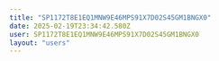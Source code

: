 ```yaml
---
title: "SP1172T8E1EQ1MNW9E46MPS91X7D02S45GM1BNGX0"
date: 2025-02-19T23:34:42.580Z
user: SP1172T8E1EQ1MNW9E46MPS91X7D02S45GM1BNGX0
layout: "users"
---
```

    